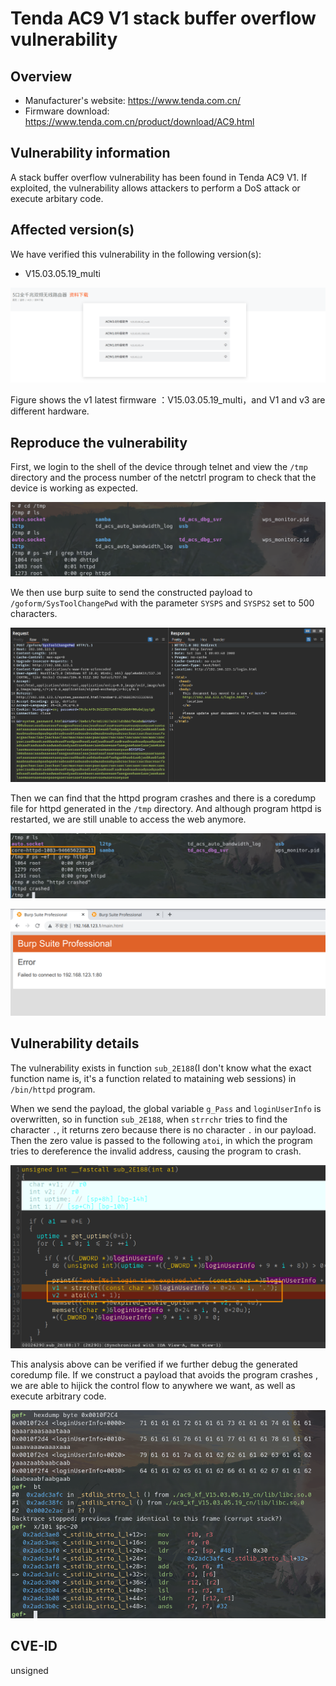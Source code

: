 # Tenda AC9 V1 stack buffer overflow vulnerability

## Overview

- Manufacturer's website: <https://www.tenda.com.cn/>
- Firmware download: <https://www.tenda.com.cn/product/download/AC9.html>

## Vulnerability information

A stack buffer overflow vulnerability has been found in Tenda AC9 V1. If exploited, the vulnerability allows attackers to perform a DoS attack or execute arbitary code.

## Affected version(s)

We have verified this vulnerability in the following version(s):

- V15.03.05.19_multi

![](pic/version.png)

Figure shows the v1 latest firmware ：V15.03.05.19_multi，and V1 and v3 are different hardware.

## Reproduce the vulnerability

First, we login to the shell of the device through telnet and view the `/tmp` directory and the process number of the netctrl program to check that the device is working as expected.

![](pic/reproduce_1.png)

We then use burp suite to send the constructed payload to `/goform/SysToolChangePwd` with the parameter `SYSPS` and `SYSPS2` set to 500 characters.

![](pic/reproduce_2.png)

Then we can find that the httpd program crashes and there is a coredump file for httpd generated in the `/tmp` directory. And although program httpd is restarted, we are still unable to access the web anymore.

![](pic/reproduce_3.png)

![](pic/reproduce_4.png)

## Vulnerability details

The vulnerability exists in function `sub_2E188`(I don't know what the exact function name is, it's a function related to mataining web sessions) in `/bin/httpd` program.

When we send the payload, the global variable `g_Pass` and `loginUserInfo` is overwritten, so in function `sub_2E188`, when `strrchr` tries to find the character `.`, it returns zero because there is no character `.` in our payload. Then the zero value is passed to the following `atoi`, in which the program tries to dereference the invalid address, causing the program to crash.

![](pic/code_1.png)

This analysis above can be verified if we further debug the generated coredump file. If we construct a payload that avoids the program crashes , we are able to hijick the control flow to anywhere we want, as well as execute arbitrary code.

![](pic/debug_1.png)

## CVE-ID

unsigned
